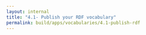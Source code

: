 ```yaml
---
layout: internal
title: "4.1- Publish your RDF vocabulary"
permalink: build/apps/vocabularies/4.1-publish-rdf
---
```

